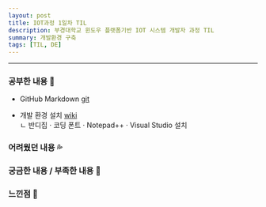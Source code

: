 ```yaml
---
layout: post
title: IOT과정 1일차 TIL
description: 부경대학교 윈도우 플랫폼기반 IOT 시스템 개발자 과정 TIL
summary: 개발환경 구축
tags: [TIL, DE]
---
```


-------------

### 공부한 내용 📓

- GitHub Markdown [git](https://github.com/drown-ed/basic-IOT-setting/blob/main/markdownstudy.md)

- 개발 환경 설치 [wiki](https://youneedawiki.com/app/page/1jJLN3gzSZPYv-eGEe2yCc5lCqVIF0v1dhzCvQD5CxGM?p=1wsnKDXabPNexd77rGhjdBLAgdFtMhF5s)  
  ㄴ 반디집 · 코딩 폰트 · Notepad++ · Visual Studio 설치
  

### 어려웠던 내용 💦

### 궁금한 내용 / 부족한 내용 🧷

### 느낀점 💬
